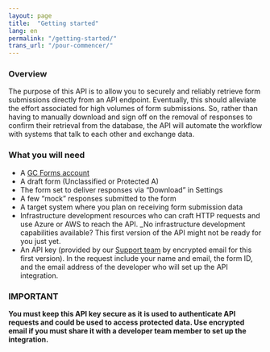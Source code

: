 ```yaml
---
layout: page
title:  "Getting started"
lang: en
permalink: "/getting-started/"
trans_url: "/pour-commencer/"
---
```


### Overview

The purpose of this API is to allow you to securely and reliably retrieve form submissions directly from an API endpoint. Eventually, this should alleviate the effort associated for high volumes of form submissions. So, rather than having to manually download and sign off on the removal of responses to confirm their retrieval from the database, the API will automate the workflow with systems that talk to each other and exchange data. 

### What you will need
  - A [GC Forms account](https://articles.alpha.canada.ca/forms-formulaires/)
  - A draft form (Unclassified or Protected A)
  - The form set to deliver responses via “Download” in Settings 
  - A few “mock” responses submitted to the form
  - A target system where you plan on receiving form submission data
  - Infrastructure development resources who can craft HTTP requests and use Azure or AWS to reach the API. _No infrastructure development capabilities available? This first version of the API might not be ready for you just yet.
  - An API key (provided by our [Support team](https://forms-formulaires.alpha.canada.ca/en/support) by encrypted email for this first version). In the request include your name and email, the form ID, and the email address of the developer who will set up the API integration.

### IMPORTANT
**You must keep this API key secure as it is used to authenticate API requests and could be used to access protected data. Use encrypted email if you must share it with a developer team member to set up the integration.**
